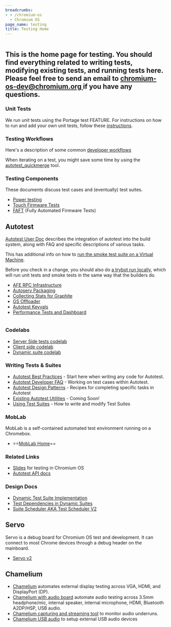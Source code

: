 ```yaml
---
breadcrumbs:
- - /chromium-os
  - Chromium OS
page_name: testing
title: Testing Home
---
```


<div class="two-column-container">
<div class="column">

## This is the home page for testing. You should find everything related to writing tests, modifying existing tests, and running tests here. Please feel free to send an email to [chromium-os-dev@chromium.org ](mailto:chromium-os-dev@chromium.org)if you have any questions.

### Unit Tests

We run unit tests using the Portage test FEATURE. For instructions on how to run
and add your own unit tests, follow these
[instructions](/chromium-os/testing/adding-unit-tests-to-the-build).

### Testing Workflows

Here's a description of some common [developer
workflows](/chromium-os/testing/common-testing-workflows)

When iterating on a test, you might save some time by using the
[autotest_quickmerge](/system/errors/NodeNotFound) tool.

### **Testing Components**

These documents discuss test cases and (eventually) test suites.

*   [Power testing](/chromium-os/testing/power-testing)
*   [Touch Firmware Tests](/for-testers/touch-firmware-tests)
*   [FAFT](/for-testers/faft) (Fully Automated Firmware Tests)

## Autotest

[Autotest User Doc](/chromium-os/testing/autotest-user-doc) describes the
integration of autotest into the build system, along with FAQ and specific
descriptions of various tasks.

This has additional info on how to [run the smoke test suite on a Virtual
Machine](/chromium-os/testing/running-smoke-suite-on-a-vm-image).

Before you check in a change, you should also do [a trybot run
locally](/chromium-os/build/local-trybot-documentation), which will run unit
tests and smoke tests in the same way that the builders do.

*   [AFE RPC
            Infrastructure](/chromium-os/testing/afe-rpc-infrastructure)
*   [Autoserv Packaging](/chromium-os/testing/autoserv-packaging)
*   [Collecting Stats for
            Graphite](/chromium-os/testing/collecting-stats-for-graphite)
*   [GS Offloader](/chromium-os/testing/gs-offloader)
*   [Autotest Keyvals](/chromium-os/testing/autotest-keyvals)
*   [Performance Tests and Dashboard](/chromium-os/testing/perf-data)

</div>
<div class="column">

### Codelabs

*   [Server Side tests
            codelab](/chromium-os/testing/test-code-labs/server-side-test)
*   [Client side
            codelab](/chromium-os/testing/test-code-labs/autotest-client-tests)
*   [Dynamic suite
            codelab](/chromium-os/testing/test-code-labs/dynamic-suite-codelab)

### Writing Tests & Suites

*   [Autotest Best
            Practices](https://chromium.googlesource.com/chromiumos/third_party/autotest/+/HEAD/docs/best-practices.md)
            - Start here when writing any code for Autotest.
*   [Autotest Developer
            FAQ](/chromium-os/testing/autotest-developer-faq) - Working on test
            cases within Autotest.
*   [Autotest Design
            Patterns](/chromium-os/testing/autotest-design-patterns) - Recipes
            for completing specific tasks in Autotest
*   [Existing Autotest
            Utilities](/chromium-os/testing/existing-autotest-utilities) -
            Coming Soon!
*   [Using Test Suites](/chromium-os/testing/test-suites) - How to write
            and modify Test Suites

### MobLab

MobLab is a self-contained automated test environment running on a Chromebox.

*   ==[MobLab Home](/chromium-os/testing/moblab)==

### Related Links

*   [Slides](https://docs.google.com/present/edit?id=0AXd3jph7Jzc6ZGQ4NjI1el8waGszOXZwZmI)
            for testing in Chromium OS
*   [Autotest API
            docs](https://github.com/autotest/autotest/wiki/TestDeveloper)

### Design Docs

*   [Dynamic Test Suite
            Implementation](/chromium-os/testing/dynamic-test-suites)
*   [Test Dependencies in Dynamic
            Suites](/chromium-os/testing/test-dependencies-in-dynamic-suites)
*   [Suite Scheduler AKA Test Scheduler
            V2](/chromium-os/testing/suite_scheduler-1)

## Servo

Servo is a debug board for Chromium OS test and development. It can connect to
most Chrome devices through a debug header on the mainboard.

*   [Servo v2](/chromium-os/servo)

## Chamelium

*   [Chamelium](/chromium-os/testing/chamelium) automates external
            display testing across VGA, HDMI, and DisplayPort (DP).
*   [Chamelium with audio
            board](/chromium-os/testing/chamelium-audio-board) automate audio
            testing across 3.5mm headphone/mic, internal speaker, internal
            microphone, HDMI, Bluetooth A2DP/HSP, USB audio.
*   [Chamelium capturing and streaming
            tool](/chromium-os/testing/chamelium-audio-streaming) to monitor
            audio underruns.
*   [Chamelium USB audio](/chromium-os/testing/chamelium-usb-audio) to
            setup external USB audio devices

</div>
</div>